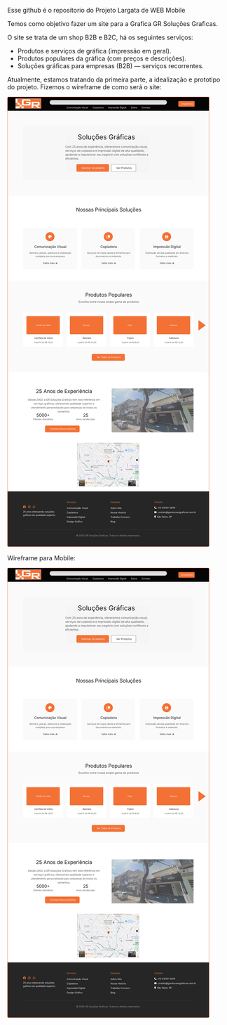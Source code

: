 Esse github é o repositorio do Projeto Largata de WEB Mobile

Temos como objetivo fazer um site para a Grafica GR Soluções Graficas. 

O site se trata de um shop B2B e B2C, há os seguintes serviços:

* Produtos e serviços de gráfica (impressão em geral).
* Produtos populares da gráfica (com preços e descrições).
* Soluções gráficas para empresas (B2B) — serviços recorrentes.

Atualmente, estamos tratando da primeira parte, a idealização e prototipo do projeto. Fizemos o wireframe de como será o site: 

<img src="./Frame.png" />

Wireframe para Mobile: 

<img src="./Frame.png" />
